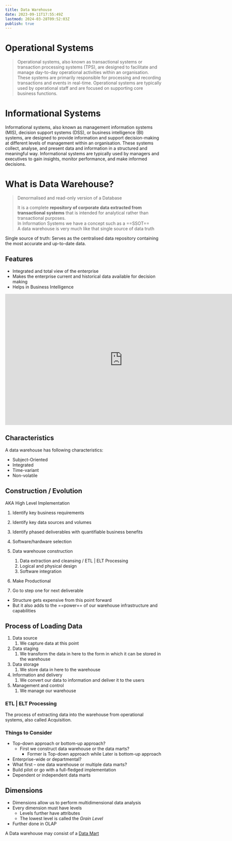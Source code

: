 ```yaml
---
title: Data Warehouse
date: 2023-09-11T17:55:49Z
lastmod: 2024-03-28T09:52:03Z
publish: true
---
```


# Operational Systems

> Operational systems, also known as transactional systems or transaction processing systems (TPS), are designed to facilitate and manage day-to-day operational activities within an organisation. These systems are primarily responsible for processing and recording transactions and events in real-time. Operational systems are typically used by operational staff and are focused on supporting core business functions.

# Informational Systems

Informational systems, also known as management information systems (MIS), decision support systems (DSS), or business intelligence (BI) systems, are designed to provide information and support decision-making at different levels of management within an organisation. These systems collect, analyse, and present data and information in a structured and meaningful way. Informational systems are typically used by managers and executives to gain insights, monitor performance, and make informed decisions.

# What is Data Warehouse?

> Denormalised and read-only version of a Database
> 
> It is a complete **repository of corporate data extracted from transactional systems** that is intended for analytical rather than transactional purposes.  
> In Information Systems we have a concept such as a ==SSOT==  
> A data warehouse is very much like that single source of data truth

Single source of truth: Serves as the centralised data repository containing the most accurate and up-to-date data.

## Features

* Integrated and total view of the enterprise
* Makes the enterprise current and historical data available for decision making
* Helps in Business Intelligence

<iframe sandbox="allow-forms allow-presentation allow-same-origin allow-scripts allow-modals" src="https://www.youtube.com/embed/AHR_7jFCMeY?feature=oembed" data-src="" border="0" frameborder="no" framespacing="0" allowfullscreen="true" style="width: 756px; height: 423px;"></iframe>

## Characteristics

A data warehouse has following characteristics:

- Subject-Oriented
- Integrated
- Time-variant
- Non-volatile

## Construction / Evolution

AKA High Level Implementation

1. Identify key business requirements
2. Identify key data sources and volumes
3. Identify phased deliverables with quantifiable business benefits
4. Software/hardware selection
5. Data warehouse construction

    1. Data extraction and cleansing / ETL | ELT Processing
    2. Logical and physical design
    3. Software integration
6. Make Productional
7. Go to step one for next deliverable

- Structure gets expensive from this point forward
- But it also adds to the ==power== of our warehouse infrastructure and capabilities

## Process of Loading Data

1. Data source
   1. We capture data at this point
2. Data staging
   1. We transform the data in here to the form in which it can be stored in the warehouse
3. Data storage
   1. We store data in here to the warehouse
4. Information and delivery
   1. We convert our data to information and deliver it to the users
5. Management and control
   1. We manage our warehouse

### ETL | ELT Processing

The process of extracting data into the warehouse from operational systems, also called Acquisition.

### Things to Consider

- Top-down approach or bottom-up approach?
  - First we construct data warehouse or the data marts?
    - Former is Top-down approach while Later is bottom-up approach
- Enterprise-wide or departmental?
- What first – one data warehouse or multiple data marts?
- Build pilot or go with a full-fledged implementation
- Dependent or independent data marts

## Dimensions

- Dimensions allow us to perform multidimensional data analysis
- Every dimension must have levels
  - Levels further have attributes
  - The lowest level is called the *Grain Level*
- Further done in OLAP

A Data warehouse may consist of a [Data Mart](Data%20Mart.md)
